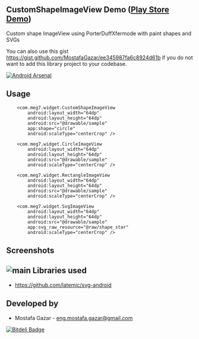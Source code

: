 CustomShapeImageView Demo ([Play Store Demo][1])
-------------------------

Custom shape ImageView using PorterDuffXfermode with paint shapes and SVGs

You can also use this gist https://gist.github.com/MostafaGazar/ee345987fa6c8924d61b if you do not want to add this library project to your codebase.

[![Android Arsenal](https://img.shields.io/badge/Android%20Arsenal-CustomShapeImageView-brightgreen.svg?style=flat)](https://android-arsenal.com/details/1/1197)

Usage
-----
        <com.meg7.widget.CustomShapeImageView
            android:layout_width="64dp"
            android:layout_height="64dp"
            android:src="@drawable/sample"
            app:shape="circle"
            android:scaleType="centerCrop" />

        <com.meg7.widget.CircleImageView
            android:layout_width="64dp"
            android:layout_height="64dp"
            android:src="@drawable/sample"
            android:scaleType="centerCrop" />

        <com.meg7.widget.RectangleImageView
            android:layout_width="64dp"
            android:layout_height="64dp"
            android:src="@drawable/sample"
            android:scaleType="centerCrop" />

        <com.meg7.widget.SvgImageView
            android:layout_width="64dp"
            android:layout_height="64dp"
            android:src="@drawable/sample"
            app:svg_raw_resource="@raw/shape_star"
            android:scaleType="centerCrop" />
Screenshots
------------
![main](https://raw.github.com/MostafaGazar/CustomShapeImageView/master/Screenshot_2013-11-05-23-08-12.png)
Libraries used
---------------
* https://github.com/latemic/svg-android

Developed by
------------
* Mostafa Gazar - <eng.mostafa.gazar@gmail.com>


[![Bitdeli Badge](https://d2weczhvl823v0.cloudfront.net/MostafaGazar/customshapeimageview/trend.png)](https://bitdeli.com/free "Bitdeli Badge")

[1]: https://play.google.com/store/apps/details?id=com.meg7.samples
